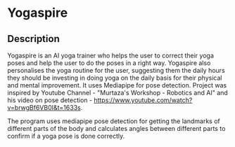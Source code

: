 # Yogaspire
## Description
Yogaspire is an AI yoga trainer who helps the user to correct their yoga poses and help the user to do the poses in a right way. Yogaspire also personalises the yoga routine for the user, suggesting them the daily hours they should be investing in doing yoga on the daily basis for their physical and mental improvement. It uses Mediapipe for pose detection. Project was inspired by Youtube Channel - "Murtaza's Workshop - Robotics and AI" and his video on pose detection - https://www.youtube.com/watch?v=brwgBf6VB0I&t=1633s.

The program uses mediapipe pose detection for getting the landmarks of different parts of the body and calculates angles between different parts to confirm if a yoga pose is done correctly. 
